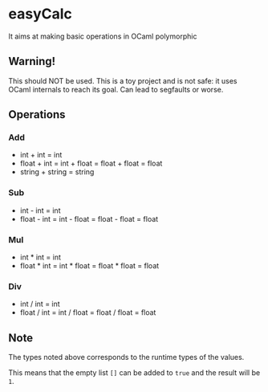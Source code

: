 # easyCalc

It aims at making basic operations in OCaml polymorphic

## Warning!

This should NOT be used. This is a toy project and is not safe:
it uses OCaml internals to reach its goal. Can lead to segfaults or worse.


## Operations

### Add

- int + int = int
- float + int = int + float = float + float = float
- string + string = string

### Sub

- int - int = int
- float - int = int - float = float - float = float

### Mul

- int * int = int
- float * int = int * float = float * float = float

### Div

- int / int = int
- float / int = int / float = float / float = float


## Note

The types noted above corresponds to the runtime types of the values.

This means that the empty list `[]` can be added to `true` and the result will be `1`.

